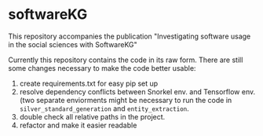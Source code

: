 # softwareKG
This repository accompanies the publication "Investigating software usage in the social sciences with SoftwareKG"

Currently this repository contains the code in its raw form. 
There are still some changes necessary to make the code better usable:
1. create requirements.txt for easy pip set up
2. resolve dependency conflicts between Snorkel env. and Tensorflow env. (two separate enviorments might be necessary to run the code in `silver_standard_generation` and `entity_extraction`.
3. double check all relative paths in the project. 
4. refactor and make it easier readable
